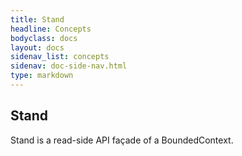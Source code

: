 ```yaml
---
title: Stand
headline: Concepts
bodyclass: docs
layout: docs
sidenav_list: concepts
sidenav: doc-side-nav.html
type: markdown
---
```

<h2 class="top">Stand</h2> 

Stand is a read-side API façade of a BoundedContext.
